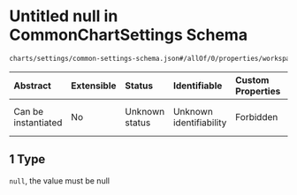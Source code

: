 # Untitled null in CommonChartSettings Schema

```txt
charts/settings/common-settings-schema.json#/allOf/0/properties/workspaceName/items/anyOf/1
```



| Abstract            | Extensible | Status         | Identifiable            | Custom Properties | Additional Properties | Access Restrictions | Defined In                                                                                                 |
| :------------------ | :--------- | :------------- | :---------------------- | :---------------- | :-------------------- | :------------------ | :--------------------------------------------------------------------------------------------------------- |
| Can be instantiated | No         | Unknown status | Unknown identifiability | Forbidden         | Allowed               | none                | [common-settings-schema.json\*](../out/charts/settings/common-settings-schema.json "open original schema") |

## 1 Type

`null`, the value must be null
